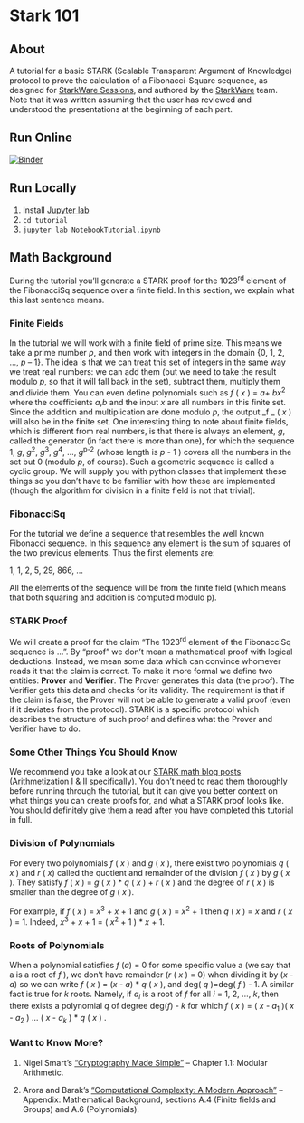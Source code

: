 # Stark 101

## About
A tutorial for a basic STARK (Scalable Transparent Argument of Knowledge) protocol to prove the calculation of a Fibonacci-Square sequence, as designed for [StarkWare Sessions](https://starkware.co/starkware-sessions/), and authored by the [StarkWare](https://starkware.co) team.
Note that it was written assuming that the user has reviewed and understood the presentations at the beginning of each part.

## Run Online
[![Binder](https://mybinder.org/badge_logo.svg)](https://mybinder.org/v2/gh/starkware-industries/stark101/master?urlpath=lab%2Ftree%2Ftutorial%2FNotebookTutorial.ipynb)

## Run Locally
1. Install [Jupyter lab](https://jupyterlab.readthedocs.io/en/stable/getting_started/installation.html) 
2. `cd tutorial`
3. `jupyter lab NotebookTutorial.ipynb`

## Math Background
During the tutorial you’ll generate a STARK proof for the 1023<sup>rd</sup> element of the FibonacciSq sequence over a finite field. In this section, we explain what this last sentence means.

### Finite Fields
In the tutorial we will work with a finite field of prime size. This means we take a prime number _p_, and then work with integers in the domain {0, 1, 2, …, _p_ – 1}. The idea is that we can treat this set of integers in the same way we treat real numbers: we can add them (but we need to take the result modulo _p_, so that it will fall back in the set), subtract them, multiply them and divide them. You can even define polynomials such as _f_ ( _x_ ) = _a_+ _bx_<sup>2</sup> where the coefficients _a_,_b_ and the input _x_ are all numbers in this finite set. Since the addition and multiplication are done modulo _p_, the output _f _ ( _x_ ) will also be in the finite set. One interesting thing to note about finite fields, which is different from real numbers, is that there is always an element, _g_, called the generator (in fact there is more than one), for which the sequence 1, _g_, _g_<sup>2</sup>, _g_<sup>3</sup>, _g_<sup>4</sup>, …, _g_<sup>p-2</sup> (whose length is _p_ - 1 ) covers all the numbers in the set but 0 (modulo _p_, of course). Such a geometric sequence is called a cyclic group. We will supply you with python classes that implement these things so you don’t have to be familiar with how these are implemented (though the algorithm for division in a finite field is not that trivial).

### FibonacciSq
For the tutorial we define a sequence that resembles the well known Fibonacci sequence. In this sequence any element is the sum of squares of the two previous elements. Thus the first elements are:

1, 1, 2, 5, 29, 866, …

All the elements of the sequence will be from the finite field (which means that both squaring and addition is computed modulo p).

### STARK Proof
We will create a proof for the claim “The 1023<sup>rd</sup> element of the FibonacciSq sequence is …”. By “proof” we don’t mean a mathematical proof with logical deductions. Instead, we mean some data which can convince whomever reads it that the claim is correct. To make it more formal we define two entities: **Prover** and **Verifier**. The Prover generates this data (the proof). The Verifier gets this data and checks for its validity. The requirement is that if the claim is false, the Prover will not be able to generate a valid proof (even if it deviates from the protocol).
STARK is a specific protocol which describes the structure of such proof and defines what the Prover and Verifier have to do.

### Some Other Things You Should Know
We recommend you take a look at our [STARK math blog posts](https://medium.com/starkware/tagged/stark-math) (Arithmetization [I](https://medium.com/starkware/arithmetization-i-15c046390862) & [II](https://medium.com/starkware/arithmetization-ii-403c3b3f4355) specifically). You don’t need to read them thoroughly before running through the tutorial, but it can give you better context on what things you can create proofs for, and what a STARK proof looks like. You should definitely give them a read after you have completed this tutorial in full.

### Division of Polynomials
For every two polynomials _f_ ( _x_ ) and _g_ ( _x_ ), there exist two polynomials _q_ ( _x_ ) and _r_ ( _x_) called the quotient and remainder of the division _f_ ( _x_ ) by _g_ ( _x_ ). They satisfy _f_ ( _x_ ) = _g_ ( _x_ ) * _q_ ( _x_ ) + _r_ ( _x_ ) and the degree of _r_ ( _x_ ) is smaller than the degree of _g_ ( _x_ ).

For example, if _f_ ( _x_ ) = _x_<sup>3</sup> + _x_ + 1 and _g_ ( _x_ ) = _x_<sup>2</sup> + 1 then _q_ ( _x_ ) = _x_ and _r_ ( _x_ ) = 1. Indeed, _x_<sup>3</sup> + _x_ + 1 = ( _x_<sup>2</sup> + 1 ) * _x_ + 1.

### Roots of Polynomials
When a polynomial satisfies _f_ (_a_) = 0 for some specific value a (we say that a is a root of _f_ ), we don’t have remainder (_r_ ( _x_ ) = 0) when dividing it by (_x_ - _a_) so we can write _f_ ( _x_ ) = (_x_ - _a_) * _q_ ( _x_ ), and deg( _q_ )=deg( _f_ ) - 1. A similar fact is true for _k_ roots. Namely, if _a_<sub>_i_</sub> is a root of _f_ for all _i_ = 1, 2, …, _k_, then there exists a polynomial _q_ of degree deg(_f_) - _k_ for which _f_ ( _x_ ) = ( _x_ - _a_<sub>1</sub> )( _x_ - _a_<sub>2</sub> ) … ( _x_ - _a_<sub>_k_</sub> ) * _q_ ( _x_ ) .

### Want to Know More?

1. Nigel Smart’s [“Cryptography Made Simple”](https://www.cs.umd.edu/~waa/414-F11/IntroToCrypto.pdf) – Chapter 1.1: Modular Arithmetic.

2. Arora and Barak’s [“Computational Complexity: A Modern Approach”](http://theory.cs.princeton.edu/complexity/book.pdf) – Appendix: Mathematical Background, sections A.4 (Finite fields and Groups) and A.6 (Polynomials).